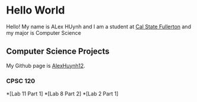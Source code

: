 # Hello World

Hello! My name is ALex HUynh and I am a student at [Cal State Fullerton](https://www.fullerton.edu/) and my major is Computer Science

## Computer Science Projects

My Github page is [AlexHuynh12](https://github.com/alexhuynh12).

### CPSC 120

*[Lab 11 Part 1]
*[Lab 8 Part 2]
*[Lab 2 Part 1]
